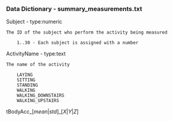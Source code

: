 ### Data Dictionary - summary_measurements.txt


Subject - type:numeric

	The ID of the subject who perform the activity being measured

		1..30 - Each subject is assigned with a number 


ActivityName - type:text

	The name of the activity

		LAYING
		SITTING
		STANDING
		WALKING
		WALKING_DOWNSTAIRS
		WALKING_UPSTAIRS


tBodyAcc_[*mean*|*std*]_[*X*|*Y*|*Z*]

